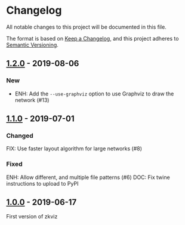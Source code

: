 # Changelog

All notable changes to this project will be documented in this file.

The format is based on [Keep a Changelog](https://keepachangelog.com/en/1.0.0/),
and this project adheres to [Semantic Versioning](https://semver.org/spec/v2.0.0.html).

## [1.2.0] - 2019-08-06

### New

* ENH: Add the `--use-graphviz` option to use Graphviz to draw the network (#13)

## [1.1.0] - 2019-07-01

### Changed
FIX: Use faster layout algorithm for large networks (#8)

### Fixed
ENH: Allow different, and multiple file patterns (#6)
DOC: Fix twine instructions to upload to PyPI

## [1.0.0] - 2019-06-17

First version of zkviz


[Unreleased]: https://github.com/Zettelkasten-Method/zkviz/compare/v1.0.0...HEAD
[1.0.0]: https://github.com/Zettelkasten-Method/zkviz/compare/04d473f...v1.0.0
[1.1.0]: https://github.com/Zettelkasten-Method/zkviz/compare/v1.0.0...v1.1.0
[1.2.0]: https://github.com/Zettelkasten-Method/zkviz/compare/v1.1.0...v1.2.0
